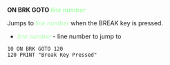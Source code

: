 **ON BRK GOTO <span style="color:#AAFFAA;">*line number*</span>**

Jumps to <span style="color:#AAFFAA;">*line number*</span> when the BREAK key is pressed.

- <span style="color:#AAFFAA;">*line number*</span> - line number to jump to

```ecb2
10 ON BRK GOTO 120
120 PRINT "Break Key Pressed"
```

